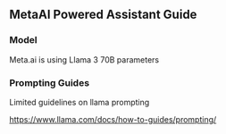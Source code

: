 ## MetaAI Powered Assistant Guide

### Model
Meta.ai is using Llama 3 70B parameters

### Prompting Guides

Limited guidelines on llama prompting 

https://www.llama.com/docs/how-to-guides/prompting/